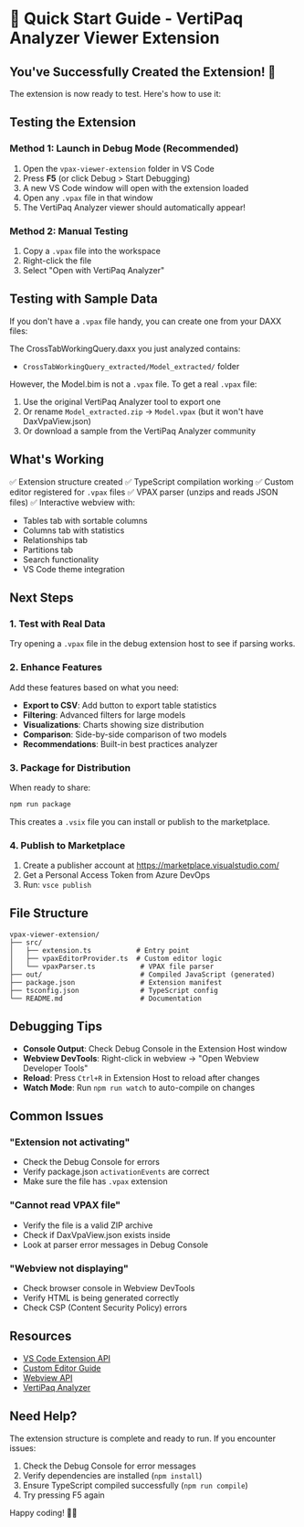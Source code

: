 # 🚀 Quick Start Guide - VertiPaq Analyzer Viewer Extension

## You've Successfully Created the Extension! 🎉

The extension is now ready to test. Here's how to use it:

## Testing the Extension

### Method 1: Launch in Debug Mode (Recommended)

1. Open the `vpax-viewer-extension` folder in VS Code
2. Press **F5** (or click Debug > Start Debugging)
3. A new VS Code window will open with the extension loaded
4. Open any `.vpax` file in that window
5. The VertiPaq Analyzer viewer should automatically appear!

### Method 2: Manual Testing

1. Copy a `.vpax` file into the workspace
2. Right-click the file
3. Select "Open with VertiPaq Analyzer"

## Testing with Sample Data

If you don't have a `.vpax` file handy, you can create one from your DAXX files:

The CrossTabWorkingQuery.daxx you just analyzed contains:
- `CrossTabWorkingQuery_extracted/Model_extracted/` folder

However, the Model.bim is not a `.vpax` file. To get a real `.vpax` file:

1. Use the original VertiPaq Analyzer tool to export one
2. Or rename `Model_extracted.zip` → `Model.vpax` (but it won't have DaxVpaView.json)
3. Or download a sample from the VertiPaq Analyzer community

## What's Working

✅ Extension structure created
✅ TypeScript compilation working
✅ Custom editor registered for `.vpax` files
✅ VPAX parser (unzips and reads JSON files)
✅ Interactive webview with:
   - Tables tab with sortable columns
   - Columns tab with statistics
   - Relationships tab
   - Partitions tab
   - Search functionality
   - VS Code theme integration

## Next Steps

### 1. Test with Real Data

Try opening a `.vpax` file in the debug extension host to see if parsing works.

### 2. Enhance Features

Add these features based on what you need:

- **Export to CSV**: Add button to export table statistics
- **Filtering**: Advanced filters for large models
- **Visualizations**: Charts showing size distribution
- **Comparison**: Side-by-side comparison of two models
- **Recommendations**: Built-in best practices analyzer

### 3. Package for Distribution

When ready to share:

```bash
npm run package
```

This creates a `.vsix` file you can install or publish to the marketplace.

### 4. Publish to Marketplace

1. Create a publisher account at https://marketplace.visualstudio.com/
2. Get a Personal Access Token from Azure DevOps
3. Run: `vsce publish`

## File Structure

```
vpax-viewer-extension/
├── src/
│   ├── extension.ts           # Entry point
│   ├── vpaxEditorProvider.ts  # Custom editor logic
│   └── vpaxParser.ts           # VPAX file parser
├── out/                        # Compiled JavaScript (generated)
├── package.json                # Extension manifest
├── tsconfig.json               # TypeScript config
└── README.md                   # Documentation
```

## Debugging Tips

- **Console Output**: Check Debug Console in the Extension Host window
- **Webview DevTools**: Right-click in webview → "Open Webview Developer Tools"
- **Reload**: Press `Ctrl+R` in Extension Host to reload after changes
- **Watch Mode**: Run `npm run watch` to auto-compile on changes

## Common Issues

### "Extension not activating"
- Check the Debug Console for errors
- Verify package.json `activationEvents` are correct
- Make sure the file has `.vpax` extension

### "Cannot read VPAX file"
- Verify the file is a valid ZIP archive
- Check if DaxVpaView.json exists inside
- Look at parser error messages in Debug Console

### "Webview not displaying"
- Check browser console in Webview DevTools
- Verify HTML is being generated correctly
- Check CSP (Content Security Policy) errors

## Resources

- [VS Code Extension API](https://code.visualstudio.com/api)
- [Custom Editor Guide](https://code.visualstudio.com/api/extension-guides/custom-editors)
- [Webview API](https://code.visualstudio.com/api/extension-guides/webview)
- [VertiPaq Analyzer](https://www.sqlbi.com/tools/vertipaq-analyzer/)

## Need Help?

The extension structure is complete and ready to run. If you encounter issues:

1. Check the Debug Console for error messages
2. Verify dependencies are installed (`npm install`)
3. Ensure TypeScript compiled successfully (`npm run compile`)
4. Try pressing F5 again

Happy coding! 🎨✨
